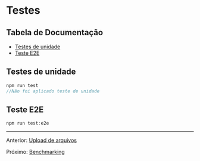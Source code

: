 # Testes

## Tabela de Documentação <!-- omit in toc -->

- [Testes de unidade](#testes-de-unidade)
- [Teste E2E](#teste-e2e)

## Testes de unidade

```typescript
npm run test 
//Não foi aplicado teste de unidade
```

## Teste E2E

```typescript
npm run test:e2e
```

---

Anterior: [Upload de arquivos](file-uploading.md)

Próximo: [Benchmarking](benchmarking.md)
